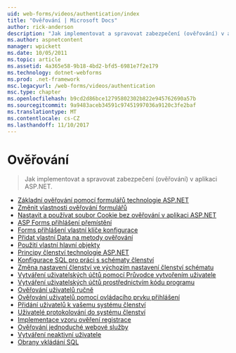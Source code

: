 ```yaml
---
uid: web-forms/videos/authentication/index
title: "Ověřování | Microsoft Docs"
author: rick-anderson
description: "Jak implementovat a spravovat zabezpečení (ověřování) v aplikaci ASP.NET."
ms.author: aspnetcontent
manager: wpickett
ms.date: 10/05/2011
ms.topic: article
ms.assetid: 4a365e58-9b18-4bd2-bfd5-6981e7f2e179
ms.technology: dotnet-webforms
ms.prod: .net-framework
msc.legacyurl: /web-forms/videos/authentication
msc.type: chapter
ms.openlocfilehash: b9cd2d86bce12795802302b822e945762690a57b
ms.sourcegitcommit: 9a9483aceb34591c97451997036a9120c3fe2baf
ms.translationtype: MT
ms.contentlocale: cs-CZ
ms.lasthandoff: 11/10/2017
---
```

<a name="authentication"></a>Ověřování
====================
> Jak implementovat a spravovat zabezpečení (ověřování) v aplikaci ASP.NET.


- [Základní ověřování pomocí formulářů technologie ASP.NET](using-basic-forms-authentication-in-aspnet.md)
- [Změnit vlastnosti ověřování formulářů](how-to-change-the-forms-authentication-properties.md)
- [Nastavit a používat soubor Cookie bez ověřování v aplikaci ASP.NET](how-to-setup-and-use-cookie-less-authentication-in-an-aspnet-application.md)
- [ASP Forms přihlášení přemístění](asp-forms-login-relocation.md)
- [Forms přihlášení vlastní klíče konfigurace](forms-login-custom-key-configuration.md)
- [Přidat vlastní Data na metody ověřování](add-custom-data-to-the-authentication-method.md)
- [Použití vlastní hlavní objekty](use-custom-principal-objects.md)
- [Principy členství technologie ASP.NET](understanding-aspnet-memberships.md)
- [Konfigurace SQL pro práci s schématy členství](configuring-sql-to-work-with-membership-schemas.md)
- [Změna nastavení členství ve výchozím nastavení členství schématu](changing-membership-settings-in-the-default-membership-schema.md)
- [Vytváření uživatelských účtů pomocí Průvodce vytvořením uživatele](creating-user-accounts-with-the-create-user-wizard.md)
- [Vytváření uživatelských účtů prostřednictvím kódu programu](creating-user-accounts-programmatically.md)
- [Ověřování uživatelů ručně](validating-users-manually.md)
- [Ověřování uživatelů pomocí ovládacího prvku přihlášení](validating-users-with-the-login-control.md)
- [Přidání uživatelů k vašemu systému členství](adding-users-to-your-membership-system.md)
- [Uživatelé protokolování do systému členství](logging-users-into-your-membership-system.md)
- [Implementace vzoru ověření registrace](implement-the-registration-verification-pattern.md)
- [Ověřování jednoduché webové služby](simple-web-service-authentication.md)
- [Vytváření neaktivní uživatele](creating-inactive-users.md)
- [Obrany vkládání SQL](sql-injection-defense.md)
